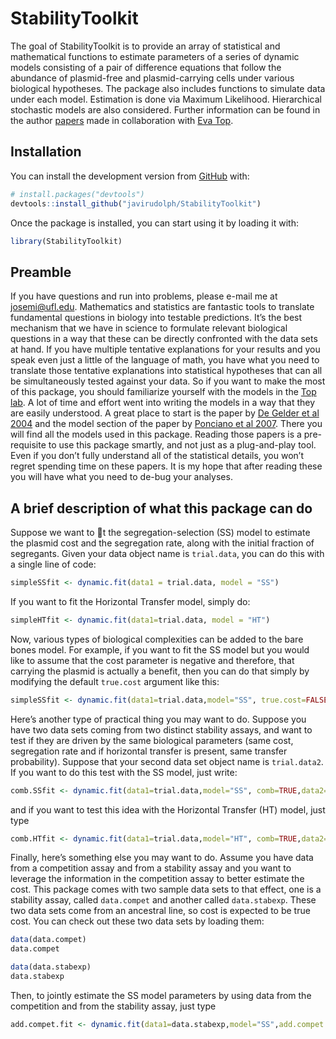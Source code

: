 
<!-- README.md is generated from README.Rmd. Please edit that file -->

# StabilityToolkit

<!-- badges: start -->

<!-- badges: end -->

The goal of StabilityToolkit is to provide an array of statistical and
mathematical functions to estimate parameters of a series of dynamic
models consisting of a pair of difference equations that follow the
abundance of plasmid-free and plasmid-carrying cells under various
biological hypotheses. The package also includes functions to simulate
data under each model. Estimation is done via Maximum Likelihood.
Hierarchical stochastic models are also considered. Further information
can be found in the author
[papers](http://people.clas.ufl.edu/josemi/papers/) made in
collaboration with [Eva Top](http://www.thetoplab.org/).

## Installation

You can install the development version from
[GitHub](https://github.com/) with:

``` r
# install.packages("devtools")
devtools::install_github("javirudolph/StabilityToolkit")
```

Once the package is installed, you can start using it by loading it
with:

``` r
library(StabilityToolkit)
```

## Preamble

If you have questions and run into problems, please e-mail me at
<josemi@ufl.edu>. Mathematics and statistics are fantastic tools to
translate fundamental questions in biology into testable predictions.
It’s the best mechanism that we have in science to formulate relevant
biological questions in a way that these can be directly confronted with
the data sets at hand. If you have multiple tentative explanations for
your results and you speak even just a little of the language of math,
you have what you need to translate those tentative explanations into
statistical hypotheses that can all be simultaneously tested against
your data. So if you want to make the most of this package, you should
familiarize yourself with the models in the [Top
lab](http://www.thetoplab.org/). A lot of time and effort went into
writing the models in a way that they are easily understood. A great
place to start is the paper by [De Gelder et
al 2004](https://www.genetics.org/content/168/3/1131) and the model
section of the paper by [Ponciano et
al 2007](https://doi.org/10.1534/genetics.106.061937). There you will
find all the models used in this package. Reading those papers is a
pre-requisite to use this package smartly, and not just as a
plug-and-play tool. Even if you don’t fully understand all of the
statistical details, you won’t regret spending time on these papers. It
is my hope that after reading these you will have what you need to
de-bug your analyses.

## A brief description of what this package can do

Suppose we want to &#12;t the segregation-selection (SS) model to
estimate the plasmid cost and the segregation rate, along with the
initial fraction of segregants. Given your data object name is
`trial.data`, you can do this with a single line of code:

``` r
simpleSSfit <- dynamic.fit(data1 = trial.data, model = "SS")
```

If you want to fit the Horizontal Transfer model, simply do:

``` r
simpleHTfit <- dynamic.fit(data1=trial.data, model = "HT")
```

Now, various types of biological complexities can be added to the bare
bones model. For example, if you want to fit the SS model but you would
like to assume that the cost parameter is negative and therefore, that
carrying the plasmid is actually a benefit, then you can do that simply
by modifying the default `true.cost` argument like this:

``` r
simpleSSfit <- dynamic.fit(data1=trial.data,model="SS", true.cost=FALSE)
```

Here’s another type of practical thing you may want to do. Suppose you
have two data sets coming from two distinct stability assays, and want
to test if they are driven by the same biological parameters (same cost,
segregation rate and if horizontal transfer is present, same transfer
probability). Suppose that your second data set object name is
`trial.data2`. If you want to do this test with the SS model, just
write:

``` r
comb.SSfit <- dynamic.fit(data1=trial.data,model="SS", comb=TRUE,data2=trial.data2)
```

and if you want to test this idea with the Horizontal Transfer (HT)
model, just type

``` r
comb.HTfit <- dynamic.fit(data1=trial.data,model="HT", comb=TRUE,data2=trial.data2)
```

Finally, here’s something else you may want to do. Assume you have data
from a competition assay and from a stability assay and you want to
leverage the information in the competition assay to better estimate the
cost. This package comes with two sample data sets to that effect, one
is a stability assay, called `data.compet` and another called
`data.stabexp`. These two data sets come from an ancestral line, so cost
is expected to be true cost. You can check out these two data sets by
loading them:

``` r
data(data.compet)
data.compet

data(data.stabexp)
data.stabexp
```

Then, to jointly estimate the SS model parameters by using data from the
competition and from the stability assay, just type

``` r
add.compet.fit <- dynamic.fit(data1=data.stabexp,model="SS",add.compet.data=TRUE, data2=data.compet)
```
